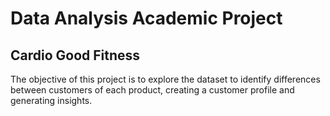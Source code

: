 # Data Analysis Academic Project

## Cardio Good Fitness

The objective of this project is to explore the dataset to identify differences between customers of each product, creating a customer profile and generating insights.
